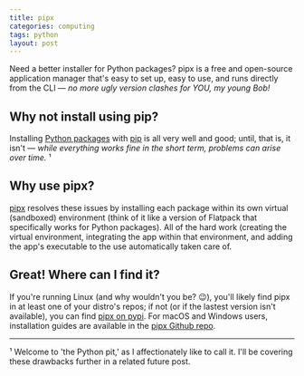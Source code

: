 ```yaml
---
title: pipx
categories: computing
tags: python
layout: post
---
```


Need a better installer for Python packages? pipx is a free and open-source application manager that's easy to set up, easy to use, and runs directly from the CLI — _no more ugly version clashes for YOU, my young Bob!_

<h2>Why not install using pip?</h2>

Installing [Python packages](https://packaging.python.org/en/latest/) with [pip](https://pip.pypa.io/en/stable/) is all very well and good; until, that is, it isn't — _while everything works fine in the short term, problems can arise over time._ ¹ 

<h2>Why use pipx?</h2>

[pipx](https://pypa.github.io/pipx/) resolves these issues by installing each package within its own virtual (sandboxed) environment (think of it like a version of Flatpack that specifically works for Python packages). All of the hard work (creating the virtual environment, integrating the app within that environment, and adding the app's executable to the use automatically taken care of.

<h2>Great! Where can I find it?</h2>

If you're running Linux (and why wouldn't you be? 😉), you'll likely find pipx in at least one of your distro's repos; if not (or if the lastest version isn't available), you can find [pipx on pypi](https://pypi.org/project/pipx/). For macOS and Windows users, installation guides are available in the [pipx Github repo](https://github.com/pypa/pipx).

---

¹ Welcome to 'the Python pit,' as I affectionately like to call it. I'll be covering these drawbacks further in a related future post.



